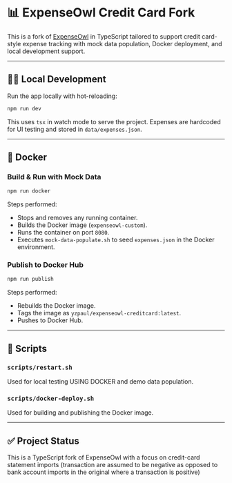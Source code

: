 # 📊 ExpenseOwl Credit Card Fork

This is a fork of [ExpenseOwl](https://github.com/Tanq16/ExpenseOwl) in TypeScript tailored to support credit card-style expense tracking with mock data population, Docker deployment, and local development support.

---

## 🧑‍💻 Local Development

Run the app locally with hot-reloading:

```bash
npm run dev
```

This uses `tsx` in watch mode to serve the project. Expenses are hardcoded for UI testing and stored in `data/expenses.json`.

---

## 🐳 Docker

### Build & Run with Mock Data

```bash
npm run docker
```


Steps performed:
- Stops and removes any running container.
- Builds the Docker image (`expenseowl-custom`).
- Runs the container on port `8080`.
- Executes `mock-data-populate.sh` to seed `expenses.json` in the Docker environment.

### Publish to Docker Hub

```bash
npm run publish
```


Steps performed:
- Rebuilds the Docker image.
- Tags the image as `yzpaul/expenseowl-creditcard:latest`.
- Pushes to Docker Hub.

---

## 📂 Scripts

### `scripts/restart.sh`

Used for local testing USING DOCKER and demo data population.

### `scripts/docker-deploy.sh`

Used for building and publishing the Docker image.

---

## ✅ Project Status

This is a TypeScript fork of ExpenseOwl with a focus on credit-card statement imports (transaction are assumed to be negative as opposed to bank account imports in the original where a transaction is positive)